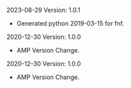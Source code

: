 2023-08-29 Version: 1.0.1
- Generated python 2019-03-15 for fnf.

2020-12-30 Version: 1.0.0
- AMP Version Change.

2020-12-30 Version: 1.0.0
- AMP Version Change.

